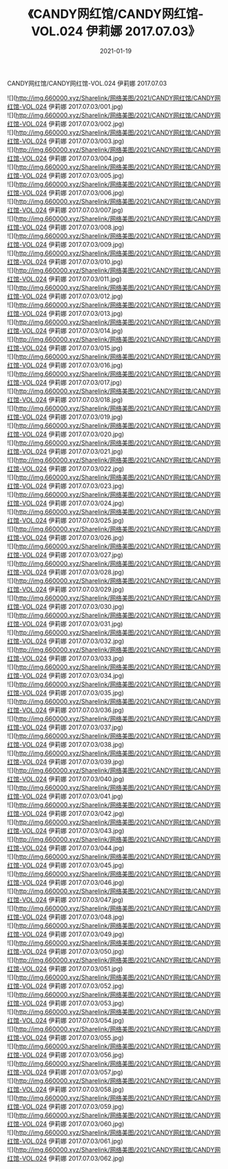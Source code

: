 ﻿---
layout: post
title:  《CANDY网红馆/CANDY网红馆-VOL.024 伊莉娜 2017.07.03》
date:   2021-01-19
img: http://img.660000.xyz/Sharelink/网络美图/2021/CANDY网红馆/CANDY网红馆-VOL.024 伊莉娜 2017.07.03/000.jpg
categories: [美女, 清纯, 唯美]
---

CANDY网红馆/CANDY网红馆-VOL.024 伊莉娜 2017.07.03

 ![](http://img.660000.xyz/Sharelink/网络美图/2021/CANDY网红馆/CANDY网红馆-VOL.024 伊莉娜 2017.07.03/001.jpg) <br>![](http://img.660000.xyz/Sharelink/网络美图/2021/CANDY网红馆/CANDY网红馆-VOL.024 伊莉娜 2017.07.03/002.jpg) <br>![](http://img.660000.xyz/Sharelink/网络美图/2021/CANDY网红馆/CANDY网红馆-VOL.024 伊莉娜 2017.07.03/003.jpg) <br>![](http://img.660000.xyz/Sharelink/网络美图/2021/CANDY网红馆/CANDY网红馆-VOL.024 伊莉娜 2017.07.03/004.jpg) <br>![](http://img.660000.xyz/Sharelink/网络美图/2021/CANDY网红馆/CANDY网红馆-VOL.024 伊莉娜 2017.07.03/005.jpg) <br>![](http://img.660000.xyz/Sharelink/网络美图/2021/CANDY网红馆/CANDY网红馆-VOL.024 伊莉娜 2017.07.03/006.jpg) <br>![](http://img.660000.xyz/Sharelink/网络美图/2021/CANDY网红馆/CANDY网红馆-VOL.024 伊莉娜 2017.07.03/007.jpg) <br>![](http://img.660000.xyz/Sharelink/网络美图/2021/CANDY网红馆/CANDY网红馆-VOL.024 伊莉娜 2017.07.03/008.jpg) <br>![](http://img.660000.xyz/Sharelink/网络美图/2021/CANDY网红馆/CANDY网红馆-VOL.024 伊莉娜 2017.07.03/009.jpg) <br>![](http://img.660000.xyz/Sharelink/网络美图/2021/CANDY网红馆/CANDY网红馆-VOL.024 伊莉娜 2017.07.03/010.jpg) <br>![](http://img.660000.xyz/Sharelink/网络美图/2021/CANDY网红馆/CANDY网红馆-VOL.024 伊莉娜 2017.07.03/011.jpg) <br>![](http://img.660000.xyz/Sharelink/网络美图/2021/CANDY网红馆/CANDY网红馆-VOL.024 伊莉娜 2017.07.03/012.jpg) <br>![](http://img.660000.xyz/Sharelink/网络美图/2021/CANDY网红馆/CANDY网红馆-VOL.024 伊莉娜 2017.07.03/013.jpg) <br>![](http://img.660000.xyz/Sharelink/网络美图/2021/CANDY网红馆/CANDY网红馆-VOL.024 伊莉娜 2017.07.03/014.jpg) <br>![](http://img.660000.xyz/Sharelink/网络美图/2021/CANDY网红馆/CANDY网红馆-VOL.024 伊莉娜 2017.07.03/015.jpg) <br>![](http://img.660000.xyz/Sharelink/网络美图/2021/CANDY网红馆/CANDY网红馆-VOL.024 伊莉娜 2017.07.03/016.jpg) <br>![](http://img.660000.xyz/Sharelink/网络美图/2021/CANDY网红馆/CANDY网红馆-VOL.024 伊莉娜 2017.07.03/017.jpg) <br>![](http://img.660000.xyz/Sharelink/网络美图/2021/CANDY网红馆/CANDY网红馆-VOL.024 伊莉娜 2017.07.03/018.jpg) <br>![](http://img.660000.xyz/Sharelink/网络美图/2021/CANDY网红馆/CANDY网红馆-VOL.024 伊莉娜 2017.07.03/019.jpg) <br>![](http://img.660000.xyz/Sharelink/网络美图/2021/CANDY网红馆/CANDY网红馆-VOL.024 伊莉娜 2017.07.03/020.jpg) <br>![](http://img.660000.xyz/Sharelink/网络美图/2021/CANDY网红馆/CANDY网红馆-VOL.024 伊莉娜 2017.07.03/021.jpg) <br>![](http://img.660000.xyz/Sharelink/网络美图/2021/CANDY网红馆/CANDY网红馆-VOL.024 伊莉娜 2017.07.03/022.jpg) <br>![](http://img.660000.xyz/Sharelink/网络美图/2021/CANDY网红馆/CANDY网红馆-VOL.024 伊莉娜 2017.07.03/023.jpg) <br>![](http://img.660000.xyz/Sharelink/网络美图/2021/CANDY网红馆/CANDY网红馆-VOL.024 伊莉娜 2017.07.03/024.jpg) <br>![](http://img.660000.xyz/Sharelink/网络美图/2021/CANDY网红馆/CANDY网红馆-VOL.024 伊莉娜 2017.07.03/025.jpg) <br>![](http://img.660000.xyz/Sharelink/网络美图/2021/CANDY网红馆/CANDY网红馆-VOL.024 伊莉娜 2017.07.03/026.jpg) <br>![](http://img.660000.xyz/Sharelink/网络美图/2021/CANDY网红馆/CANDY网红馆-VOL.024 伊莉娜 2017.07.03/027.jpg) <br>![](http://img.660000.xyz/Sharelink/网络美图/2021/CANDY网红馆/CANDY网红馆-VOL.024 伊莉娜 2017.07.03/028.jpg) <br>![](http://img.660000.xyz/Sharelink/网络美图/2021/CANDY网红馆/CANDY网红馆-VOL.024 伊莉娜 2017.07.03/029.jpg) <br>![](http://img.660000.xyz/Sharelink/网络美图/2021/CANDY网红馆/CANDY网红馆-VOL.024 伊莉娜 2017.07.03/030.jpg) <br>![](http://img.660000.xyz/Sharelink/网络美图/2021/CANDY网红馆/CANDY网红馆-VOL.024 伊莉娜 2017.07.03/031.jpg) <br>![](http://img.660000.xyz/Sharelink/网络美图/2021/CANDY网红馆/CANDY网红馆-VOL.024 伊莉娜 2017.07.03/032.jpg) <br>![](http://img.660000.xyz/Sharelink/网络美图/2021/CANDY网红馆/CANDY网红馆-VOL.024 伊莉娜 2017.07.03/033.jpg) <br>![](http://img.660000.xyz/Sharelink/网络美图/2021/CANDY网红馆/CANDY网红馆-VOL.024 伊莉娜 2017.07.03/034.jpg) <br>![](http://img.660000.xyz/Sharelink/网络美图/2021/CANDY网红馆/CANDY网红馆-VOL.024 伊莉娜 2017.07.03/035.jpg) <br>![](http://img.660000.xyz/Sharelink/网络美图/2021/CANDY网红馆/CANDY网红馆-VOL.024 伊莉娜 2017.07.03/036.jpg) <br>![](http://img.660000.xyz/Sharelink/网络美图/2021/CANDY网红馆/CANDY网红馆-VOL.024 伊莉娜 2017.07.03/037.jpg) <br>![](http://img.660000.xyz/Sharelink/网络美图/2021/CANDY网红馆/CANDY网红馆-VOL.024 伊莉娜 2017.07.03/038.jpg) <br>![](http://img.660000.xyz/Sharelink/网络美图/2021/CANDY网红馆/CANDY网红馆-VOL.024 伊莉娜 2017.07.03/039.jpg) <br>![](http://img.660000.xyz/Sharelink/网络美图/2021/CANDY网红馆/CANDY网红馆-VOL.024 伊莉娜 2017.07.03/040.jpg) <br>![](http://img.660000.xyz/Sharelink/网络美图/2021/CANDY网红馆/CANDY网红馆-VOL.024 伊莉娜 2017.07.03/041.jpg) <br>![](http://img.660000.xyz/Sharelink/网络美图/2021/CANDY网红馆/CANDY网红馆-VOL.024 伊莉娜 2017.07.03/042.jpg) <br>![](http://img.660000.xyz/Sharelink/网络美图/2021/CANDY网红馆/CANDY网红馆-VOL.024 伊莉娜 2017.07.03/043.jpg) <br>![](http://img.660000.xyz/Sharelink/网络美图/2021/CANDY网红馆/CANDY网红馆-VOL.024 伊莉娜 2017.07.03/044.jpg) <br>![](http://img.660000.xyz/Sharelink/网络美图/2021/CANDY网红馆/CANDY网红馆-VOL.024 伊莉娜 2017.07.03/045.jpg) <br>![](http://img.660000.xyz/Sharelink/网络美图/2021/CANDY网红馆/CANDY网红馆-VOL.024 伊莉娜 2017.07.03/046.jpg) <br>![](http://img.660000.xyz/Sharelink/网络美图/2021/CANDY网红馆/CANDY网红馆-VOL.024 伊莉娜 2017.07.03/047.jpg) <br>![](http://img.660000.xyz/Sharelink/网络美图/2021/CANDY网红馆/CANDY网红馆-VOL.024 伊莉娜 2017.07.03/048.jpg) <br>![](http://img.660000.xyz/Sharelink/网络美图/2021/CANDY网红馆/CANDY网红馆-VOL.024 伊莉娜 2017.07.03/049.jpg) <br>![](http://img.660000.xyz/Sharelink/网络美图/2021/CANDY网红馆/CANDY网红馆-VOL.024 伊莉娜 2017.07.03/050.jpg) <br>![](http://img.660000.xyz/Sharelink/网络美图/2021/CANDY网红馆/CANDY网红馆-VOL.024 伊莉娜 2017.07.03/051.jpg) <br>![](http://img.660000.xyz/Sharelink/网络美图/2021/CANDY网红馆/CANDY网红馆-VOL.024 伊莉娜 2017.07.03/052.jpg) <br>![](http://img.660000.xyz/Sharelink/网络美图/2021/CANDY网红馆/CANDY网红馆-VOL.024 伊莉娜 2017.07.03/053.jpg) <br>![](http://img.660000.xyz/Sharelink/网络美图/2021/CANDY网红馆/CANDY网红馆-VOL.024 伊莉娜 2017.07.03/054.jpg) <br>![](http://img.660000.xyz/Sharelink/网络美图/2021/CANDY网红馆/CANDY网红馆-VOL.024 伊莉娜 2017.07.03/055.jpg) <br>![](http://img.660000.xyz/Sharelink/网络美图/2021/CANDY网红馆/CANDY网红馆-VOL.024 伊莉娜 2017.07.03/056.jpg) <br>![](http://img.660000.xyz/Sharelink/网络美图/2021/CANDY网红馆/CANDY网红馆-VOL.024 伊莉娜 2017.07.03/057.jpg) <br>![](http://img.660000.xyz/Sharelink/网络美图/2021/CANDY网红馆/CANDY网红馆-VOL.024 伊莉娜 2017.07.03/058.jpg) <br>![](http://img.660000.xyz/Sharelink/网络美图/2021/CANDY网红馆/CANDY网红馆-VOL.024 伊莉娜 2017.07.03/059.jpg) <br>![](http://img.660000.xyz/Sharelink/网络美图/2021/CANDY网红馆/CANDY网红馆-VOL.024 伊莉娜 2017.07.03/060.jpg) <br>![](http://img.660000.xyz/Sharelink/网络美图/2021/CANDY网红馆/CANDY网红馆-VOL.024 伊莉娜 2017.07.03/061.jpg) <br>![](http://img.660000.xyz/Sharelink/网络美图/2021/CANDY网红馆/CANDY网红馆-VOL.024 伊莉娜 2017.07.03/062.jpg) <br>